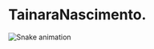 # TainaraNascimento.
 ![Snake animation](https://github.com/TainaraNascimento/github-contribution-grid-snake.svg)
 
</div>
